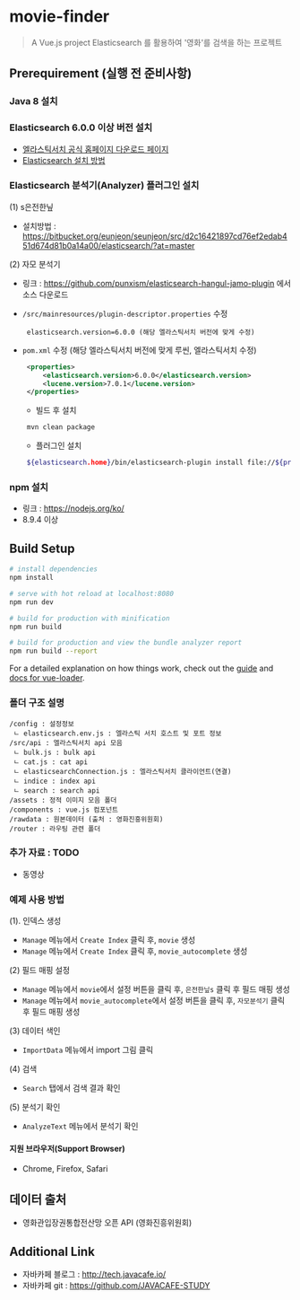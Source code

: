 # movie-finder

> A Vue.js project
> Elasticsearch 를 활용하여 '영화'를 검색을 하는 프로젝트

## Prerequirement (실행 전 준비사항)

### Java 8 설치

### Elasticsearch 6.0.0 이상 버전 설치
  * [엘라스틱서치 공식 홈페이지 다운로드 페이지](https://www.elastic.co/downloads/past-releases)
  * [Elasticsearch 설치 방법](https://www.elastic.co/guide/en/elasticsearch/reference/6.0/_installation.html)

### Elasticsearch 분석기(Analyzer) 플러그인 설치

   (1) s은전한닢
   * 설치방법 : https://bitbucket.org/eunjeon/seunjeon/src/d2c16421897cd76ef2edab451d674d81b0a14a00/elasticsearch/?at=master
   
   (2) 자모 분석기
   * 링크 : https://github.com/punxism/elasticsearch-hangul-jamo-plugin 에서 소스 다운로드
   * `/src/mainresources/plugin-descriptor.properties` 수정
     ~~~
      elasticsearch.version=6.0.0 (해당 엘라스틱서치 버전에 맞게 수정)
     ~~~
     
   * `pom.xml` 수정 (해당 엘라스틱서치 버전에 맞게 루씬, 엘라스틱서치 수정)
     ~~~ xml
      <properties>
          <elasticsearch.version>6.0.0</elasticsearch.version>
          <lucene.version>7.0.1</lucene.version>
      </properties>
     ~~~
     
     * 빌드 후 설치
     ~~~ bash
      mvn clean package
     ~~~
     
     * 플러그인 설치
     ~~~ bash
      ${elasticsearch.home}/bin/elasticsearch-plugin install file://${project.basedir}/target/releases/elasticsearch-hangul-jamo-analyzer-{version}.zip
     ~~~
  
### npm 설치
  * 링크 : https://nodejs.org/ko/
  * 8.9.4 이상

## Build Setup

``` bash
# install dependencies
npm install

# serve with hot reload at localhost:8080
npm run dev

# build for production with minification
npm run build

# build for production and view the bundle analyzer report
npm run build --report
```

For a detailed explanation on how things work, check out the [guide](http://vuejs-templates.github.io/webpack/) and [docs for vue-loader](http://vuejs.github.io/vue-loader).

### 폴더 구조 설명
~~~
/config : 설정정보
 ㄴ elasticsearch.env.js : 엘라스틱 서치 호스트 및 포트 정보
/src/api : 엘라스틱서치 api 모음
 ㄴ bulk.js : bulk api
 ㄴ cat.js : cat api
 ㄴ elasticsearchConnection.js : 엘라스틱서치 클라이언트(연결)
 ㄴ indice : index api
 ㄴ search : search api
/assets : 정적 이미지 모음 폴더
/components : vue.js 컴포넌트
/rawdata : 원본데이터 (출처 : 영화진흥위원회)
/router : 라우팅 관련 폴더
 ~~~ 

### 추가 자료 : TODO
* 동영상

### 예제 사용 방법
  (1). 인덱스 생성
  * `Manage` 메뉴에서 `Create Index` 클릭 후, `movie` 생성
  * `Manage` 메뉴에서 `Create Index` 클릭 후, `movie_autocomplete` 생성
  
  (2) 필드 매핑 설정
  * `Manage` 메뉴에서 `movie`에서 설정 버튼을 클릭 후, `은전한닢s` 클릭 후 필드 매핑 생성
  * `Manage` 메뉴에서 `movie_autocomplete`에서 설정 버튼을 클릭 후, `자모분석기` 클릭 후 필드 매핑 생성
  
  (3) 데이터 색인
  * `ImportData` 메뉴에서 import 그림 클릭
  
  (4) 검색
  * `Search` 탭에서 검색 결과 확인
  
  (5) 분석기 확인
  * `AnalyzeText` 메뉴에서 분석기 확인


#### 지원 브라우저(Support Browser)
* Chrome, Firefox, Safari

## 데이터 출처
* 영화관입장권통합전산망 오픈 API (영화진흥위원회)

## Additional Link
* 자바카페 블로그 : http://tech.javacafe.io/
* 자바카페 git : https://github.com/JAVACAFE-STUDY

